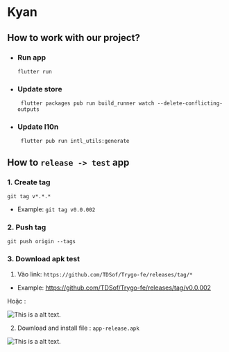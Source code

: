 # Kyan

## How to work with our project?

- ### Run app
  `flutter run`
- ### Update store
  ` flutter packages pub run build_runner watch --delete-conflicting-outputs`
- ### Update l10n
  ` flutter pub run intl_utils:generate`

## How to `release -> test` app

### 1. Create tag

`git tag v*.*.*`

- Example: `git tag v0.0.002`

### 2. Push tag

`git push origin --tags`

### 3. Download apk test

1. Vào link:
   `https://github.com/TDSof/Trygo-fe/releases/tag/*`

- Example: https://github.com/TDSof/Trygo-fe/releases/tag/v0.0.002

Hoặc :

![This is a alt text.](/guides/release.png "Release.")

2. Download and install file : `app-release.apk`

![This is a alt text.](/guides/assets.png "Release.")

